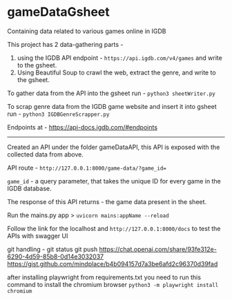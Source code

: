 # gameDataGsheet
Containing data related to various games online in IGDB

This project has 2 data-gathering parts -
1. using the IGDB API endpoint - ```https://api.igdb.com/v4/games``` and write to the gsheet.
2. Using Beautiful Soup to crawl the web, extract the genre, and write to the gsheet.

To gather data from the API into the gsheet run - ```python3 sheetWriter.py```

To scrap genre data from the IGDB game website and insert it into gsheet run - ```python3 IGDBGenreScrapper.py```

Endpoints at - https://api-docs.igdb.com/#endpoints


-------------------------------------------------------------------------------------------------------------------------------------------------------

Created an API under the folder gameDataAPI, this API is exposed with the collected data from above.

API route - ```http://127.0.0.1:8000/game-data/?game_id=```

```game_id``` - a query parameter, that takes the unique ID for every game in the IGDB database.

The response of this API returns - the game data present in the sheet.

Run the mains.py app > ```uvicorn mains:appName --reload```

Follow the link for the localhost and ```http://127.0.0.1:8000/docs``` to test the APIs with swagger UI

git handling - 
git status
git push
https://chat.openai.com/share/93fe312e-6290-4d59-85b8-0d14e3032037
https://gist.github.com/mindplace/b4b094157d7a3be6afd2c96370d39fad

after installing playwright from requirements.txt you need to run this command to install the chromium browser `python3 -m playwright install chromium`
